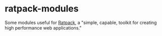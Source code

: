 ratpack-modules
===============

Some modules useful for [Ratpack](http://www.ratpack-framework.org), a "simple, capable, toolkit for creating high
performance web applications."